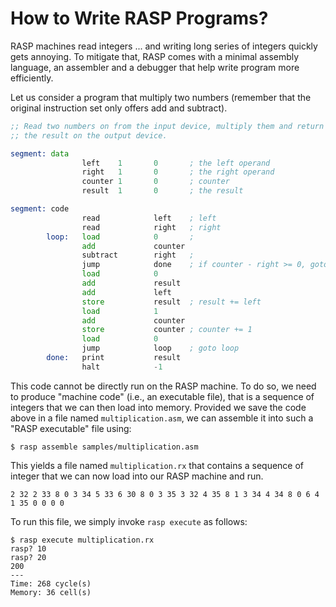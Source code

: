 # How to Write RASP Programs?

RASP machines read integers ... and writing long series of integers
quickly gets annoying. To mitigate that, RASP comes with a minimal assembly
language, an assembler and a debugger that help write program more
efficiently.

Let us consider a program that multiply two numbers (remember that the
original instruction set only offers add and subtract).

```asm
;; Read two numbers on from the input device, multiply them and return
;; the result on the output device.

segment: data
                left    1       0       ; the left operand
                right   1       0       ; the right operand
                counter 1       0       ; counter
                result  1       0       ; the result

segment: code
                read            left    ; left
                read            right   ; right
        loop:   load            0       ;
                add             counter
                subtract        right   ;
                jump            done    ; if counter - right >= 0, goto done
                load            0
                add             result
                add             left
                store           result  ; result += left
                load            1
                add             counter
                store           counter ; counter += 1
                load            0
                jump            loop    ; goto loop
        done:   print           result
                halt            -1
```

This code cannot be directly run on the RASP machine. To do so, we
need to produce "machine code" (i.e., an executable file), that is a
sequence of integers that we can then load into memory. Provided we
save the code above in a file named `multiplication.asm`, we can
assemble it into such a "RASP executable" file using:

```shell-session
$ rasp assemble samples/multiplication.asm
```

This yields a file named `multiplication.rx` that contains a sequence
of integer that we can now load into our RASP machine and run.

```
2 32 2 33 8 0 3 34 5 33 6 30 8 0 3 35 3 32 4 35 8 1 3 34 4 34 8 0 6 4 1 35 0 0 0 0
```

To run this file, we simply invoke `rasp execute` as follows:
```shell-session
$ rasp execute multiplication.rx
rasp? 10
rasp? 20
200
---
Time: 268 cycle(s)
Memory: 36 cell(s)
```

